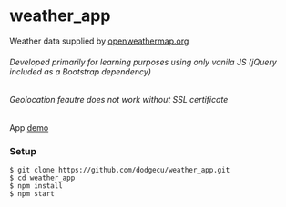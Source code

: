 # weather_app

Weather data supplied by [openweathermap.org]

###### Developed primarily for learning purposes using only vanila JS (jQuery included as a Bootstrap dependency)
###### Geolocation feautre does not work without SSL certificate

App [demo]

### Setup

```
$ git clone https://github.com/dodgecu/weather_app.git
$ cd weather_app
$ npm install
$ npm start

```

 [openweathermap.org]: <https://openweathermap.org/>
 [demo]: <https://dodgecu.github.io/weather_app/>
